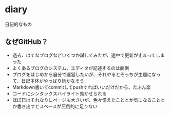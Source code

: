 # diary
日記的なもの

## なぜGitHub？
- 過去、はてなブログなどいくつか試してみたが、途中で更新が止まってしまった
- よくあるブログのシステム、エディタが記述するのは面倒
- ブログをはじめから自分で運営したいが、それやるとそっちが主題になって、日記本体がやっぱり続かなそう
- Markdown書いてcommitしてpushすればいいだけだから、たぶん楽
- コードにシンタックスハイライト効かせられる
- ほぼ日はそれなりにページも大きいが、色々憶えたこととか気になることとか書き出すとスペースが圧倒的に足りない
